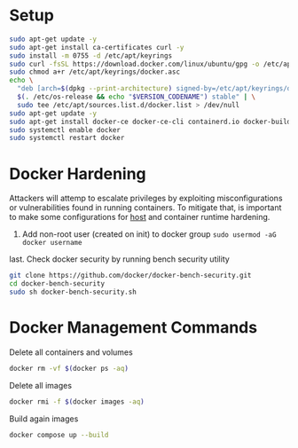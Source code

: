 # Setup

```bash
sudo apt-get update -y
sudo apt-get install ca-certificates curl -y
sudo install -m 0755 -d /etc/apt/keyrings
sudo curl -fsSL https://download.docker.com/linux/ubuntu/gpg -o /etc/apt/keyrings/docker.asc
sudo chmod a+r /etc/apt/keyrings/docker.asc
echo \
  "deb [arch=$(dpkg --print-architecture) signed-by=/etc/apt/keyrings/docker.asc] https://download.docker.com/linux/ubuntu \
  $(. /etc/os-release && echo "$VERSION_CODENAME") stable" | \
  sudo tee /etc/apt/sources.list.d/docker.list > /dev/null
sudo apt-get update -y
sudo apt-get install docker-ce docker-ce-cli containerd.io docker-buildx-plugin docker-compose-plugin -y
sudo systemctl enable docker
sudo systemctl restart docker
```

# Docker Hardening

Attackers will attemp to escalate privileges by exploiting misconfigurations or vulnerabilities found in running containers. To mitigate that, is important to make some configurations for [host](./Ubuntu-Server.md) and container runtime hardening.

1. Add non-root user (created on init) to docker group `sudo usermod -aG docker username`

last. Check docker security by running bench security utility
```bash 
git clone https://github.com/docker/docker-bench-security.git
cd docker-bench-security
sudo sh docker-bench-security.sh
```

# Docker Management Commands 

Delete all containers and volumes
```bash 
docker rm -vf $(docker ps -aq)
```
Delete all images 
```bash
docker rmi -f $(docker images -aq)
```
Build again images
```bash
docker compose up --build
```